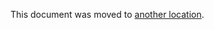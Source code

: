 This document was moved to [another location](https://docs.gitlab.com/runner/configuration/runner_autoscale_aws/index.html).
